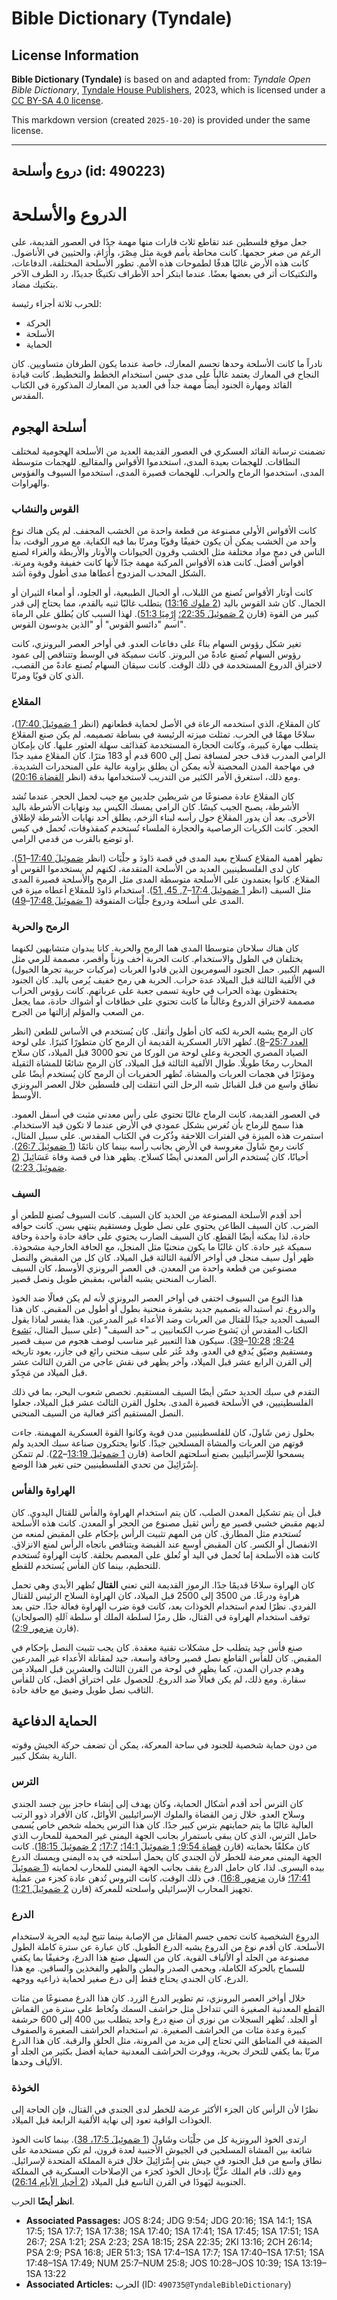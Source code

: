 # Bible Dictionary (Tyndale)

## License Information

**Bible Dictionary (Tyndale)** is based on and adapted from: _Tyndale Open Bible Dictionary_, [Tyndale House Publishers](https://tyndaleopenresources.com/), 2023, which is licensed under a [CC BY-SA 4.0 license](https://creativecommons.org/licenses/by-sa/4.0/legalcode.en).

This markdown version (created `2025-10-20`) is provided under the same license.



--------------------------------

## دروع وأسلحة (id: 490223)

الدروع والأسلحة
===============

جعل موقع فلسطين عند تقاطع ثلاث قارات منها مهمة جدًا في العصور القديمة، على الرغم من صغر حجمها. كانت محاطة بأمم قوية مثل مِصْرَ، وأَرَامَ، والحثيين في الأناضول. كانت هذه الأرض غالبًا هدفًا لطموحات هذه الأمم. تطور الأسلحة المختلفة، الدفاعات، والتكتيكات أثر في بعضها بعضًا. عندما ابتكر أحد الأطراف تكتيكًا جديدًا، رد الطرف الآخر بتكتيك مضاد.

للحرب ثلاثة أجزاء رئيسة:

* الحركة
* الأسلحة
* الحماية

نادراً ما كانت الأسلحة وحدها تحسم المعارك، خاصة عندما يكون الطرفان متساويين. كان النجاح في المعارك يعتمد غالباً على مدى حسن استخدام الخطط والتخطيط. كانت قيادة القائد ومهارة الجنود أيضاً مهمة جداً في العديد من المعارك المذكورة في الكتاب المقدس.

أسلحة الهجوم
------------

تضمنت ترسانة القائد العسكري في العصور القديمة العديد من الأسلحة الهجومية لمختلف النطاقات. للهجمات بعيدة المدى، استخدموا الأقواس والمقاليع. للهجمات متوسطة المدى، استخدموا الرماح والحراب. للهجمات قصيرة المدى، استخدموا السيوف والفؤوس والهراوات.

### القوس والنشاب

كانت الأقواس الأولى مصنوعة من قطعة واحدة من الخشب المجفف. لم يكن هناك نوع واحد من الخشب يمكن أن يكون خفيفًا وقويًا ومرنًا بما فيه الكفاية. مع مرور الوقت، بدأ الناس في دمج مواد مختلفة مثل الخشب وقرون الحيوانات والأوتار والأربطة والغراء لصنع أقواس أفضل. كانت هذه الأقواس المركبة مهمة جدًا لأنها كانت خفيفة وقوية ومرنة. الشكل المحدب المزدوج أعطاها مدى أطول وقوة أشد.

كانت أوتار الأقواس تُصنع من اللبلاب، أو الحبال الطبيعية، أو الجلود، أو أمعاء الثيران أو الجمال. كان شد القوس باليد ([2 ملوك 13:16](https://ref.ly/2Kgs13:16)) يتطلب غالبًا ثنيه بالقدم، مما يحتاج إلى قدر كبير من القوة (قارن [2 صَموئِيلَ 22:35؛](https://ref.ly/2Sam22:35) [إِرْمِيَا 51:3](https://ref.ly/Jer51:3)). لهذا السبب كان يُطلق على الرماة اسم "دائسو القوس" أو "الذين يدوسون القوس".

تغير شكل رؤوس السهام بناءً على دفاعات العدو. في أواخر العصر البرونزي، كانت رؤوس السهام تُصنع عادةً من البرونز. كانت سميكة في الوسط وتتناقص إلى عمود لاختراق الدروع المستخدمة في ذلك الوقت. كانت سيقان السهام تُصنع عادةً من القصب، الذي كان قويًا ومرنًا.

### المقلاع

كان المقلاع، الذي استخدمه الرعاة في الأصل لحماية قطعانهم (انظر [1 صَموئِيلَ 17:40](https://ref.ly/1Sam17:40))، سلاحًا مهمًا في الحرب. تمثلت ميزته الرئيسة في بساطة تصميمه. لم يكن صنع المقلاع يتطلب مهارة كبيرة، وكانت الحجارة المستخدمة كقذائف سهلة العثور عليها. كان بإمكان الرامي المدرب قذف حجر لمسافة تصل إلى 600 قدم أو 183 مترًا. كان المقلاع مفيد جدًا في مهاجمة المدن المحصنة لأنه يمكن أن يطلق بزاوية عالية على المنحدرات الشديدة. ومع ذلك، استغرق الأمر الكثير من التدريب لاستخدامها بدقة (انظر [القضاة 20:16](https://ref.ly/Judg20:16)).

كان المقلاع عادة مصنوعًا من شريطين جلديين مع جيب لحمل الحجر. عندما تُشد الأشرطة، يصبح الجيب كيسًا. كان الرامي يمسك الكيس بيد ونهايات الأشرطة باليد الأخرى. بعد أن يدور المقلاع حول رأسه لبناء الزخم، يطلق أحد نهايات الأشرطة لإطلاق الحجر. كانت الكريات الرصاصية والحجارة الملساء تُستخدم كمقذوفات، تُحمل في كيس أو توضع بالقرب من قدمي الرامي.

تظهر أهمية المقلاع كسلاح بعيد المدى في قصة دَاودَ و جلْيَات (انظر [صَموئِيلَ 17:40](https://ref.ly/1Sam17:40-1Sam17:51)–[51](https://ref.ly/1Sam17:40-1Sam17:51)). كان لدى الفلسطينيين العديد من الأسلحة المتقدمة، لكنهم لم يستخدموا القوس أو المقلاع. كانوا يعتمدون على الأسلحة متوسطة المدى مثل الرمح والأسلحة قصيرة المدى مثل السيف (انظر [1 صَموئِيلَ 17:4](https://ref.ly/1Sam17:4-1Sam17:7)–[7, 45, 51](https://ref.ly/1Sam17:4-1Sam17:7)). استخدام دَاودَ للمقلاع أعطاه ميزة في المدى على أسلحة ودروع جلْيَات المتفوقة ([1 صَموئِيلَ 17:48](https://ref.ly/1Sam17:48-1Sam17:49)–[49](https://ref.ly/1Sam17:48-1Sam17:49)).

### الرمح والحربة

كان هناك سلاحان متوسطا المدى هما الرمح والحربة. كانا يبدوان متشابهين لكنهما يختلفان في الطول والاستخدام. كانت الحربة أخف وزناً وأقصر، مصممة للرمي مثل السهم الكبير. حمل الجنود السومريون الذين قادوا العربات (مركبات حربية تجرها الخيول) في الألفية الثالثة قبل الميلاد عدة حراب. الحربة هي رمح خفيف يُرمى باليد. كان الجنود يحتفظون بهذه الحراب في حاوية تسمى جعبة على عرباتهم. كانت رؤوس الحراب مصممة لاختراق الدروع وغالباً ما كانت تحتوي على خطافات أو أشواك حادة، مما يجعل من الصعب والمؤلم إزالتها من الجرح.

كان الرمح يشبه الحربة لكنه كان أطول وأثقل. كان يُستخدم في الأساس للطعن (انظر [العدد 25:7](https://ref.ly/Num25:7-Num25:8)–[8](https://ref.ly/Num25:7-Num25:8)). تُظهر الآثار العسكرية القديمة أن الرمح كان متطورًا كثيرًا. على لوحة الصياد المصري الحجرية وعلى لوحة من الوركا من نحو 3000 قبل الميلاد، كان سلاح المحارب رمحًا طويلًا. طوال الألفية الثالثة قبل الميلاد، كان الرمح شائعًا للمشاة الثقيلة ومؤثرًا في هجمات العربات والمشاة. تُظهر الحفريات أن الرمح كان يُستخدم أيضًا على نطاق واسع من قبل القبائل شبه الرحل التي انتقلت إلى فلسطين خلال العصر البرونزي الأوسط.

في العصور القديمة، كانت الرماح غالبًا تحتوي على رأس معدني مثبت في أسفل العمود. هذا سمح للرماح بأن تُغرس بشكل عمودي في الأرض عندما لا تكون قيد الاستخدام. استمرت هذه الميزة في الفترات اللاحقة وذُكرت في الكتاب المقدس. على سبيل المثال، كانت رمح شَاولَ مغروسة في الأرض بجانب رأسه بينما كان نائمًا ([1 صَموئِيلَ 26:7](https://ref.ly/1Sam26:7)). أحيانًا، كان يُستخدم الرأس المعدني أيضًا كسلاح. يظهر هذا في قصة وفاة عَسَائِيلَ ([2 صَموئِيلَ 2:23](https://ref.ly/2Sam2:23)).

### السيف

أحد أقدم الأسلحة المصنوعة من الحديد كان السيف. كانت السيوف تُصنع للطعن أو الضرب. كان السيف الطاعن يحتوي على نصل طويل ومستقيم ينتهي بسن. كانت حوافه حادة، لذا يمكنه أيضًا القطع. كان السيف الضارب يحتوي على حافة حادة واحدة وحافة سميكة غير حادة. كان غالبًا ما يكون منحنيًا مثل المنجل، مع الحافة الخارجية مشحوذة. ظهر أول سيف منجل في أواخر الألفية الثالثة قبل الميلاد. كان كل من المقبض والنصل مصنوعين من قطعة واحدة من المعدن. في العصر البرونزي الأوسط، كان السيف الضارب المنحني يشبه الفأس، بمقبض طويل ونصل قصير.

هذا النوع من السيوف اختفى في أواخر العصر البرونزي لأنه لم يكن فعالًا ضد الخوذ والدروع. تم استبداله بتصميم جديد بشفرة منحنية بطول أو أطول من المقبض. كان هذا السيف الجديد جيدًا للقتال من العربات وضد الأعداء غير المدرعين. هذا يفسر لماذا يقول الكتاب المقدس أن يَشوع ضرب الكنعانيين بـ "حد السيف" (على سبيل المثال، [يَشوع 8:24؛](https://ref.ly/Josh8:24) [10:28](https://ref.ly/Josh10:28-Josh10:39)–[39](https://ref.ly/Josh10:28-Josh10:39)). سيكون هذا التعبير غير مناسب لوصف هجوم من سيف قصير ومستقيم وضيّق يُدفع في العدو. وقد عُثر على سيف منحني رائع في جازر، يعود تاريخه إلى القرن الرابع عشر قبل الميلاد، وآخر يظهر في نقش عاجي من القرن الثالث عشر قبل الميلاد من مَجِدّو.

التقدم في سبك الحديد حسّن أيضًا السيف المستقيم. تخصص شعوب البحر، بما في ذلك الفلسطينيين، في الأسلحة قصيرة المدى. بحلول القرن الثالث عشر قبل الميلاد، جعلوا النصل المستقيم أكثر فعالية من السيف المنحني.

بحلول زمن شَاولَ، كان للفلسطينيين مدن قوية وكانوا القوة العسكرية المهيمنة. جاءت قوتهم من العربات والمشاة المسلحين جيدًا. كانوا يحتكرون صناعة سبك الحديد ولم يسمحوا للإسرائيليين بصنع أسلحتهم الخاصة (قارن [1 صَموئِيلَ 13:19](https://ref.ly/1Sam13:19-1Sam13:22)–[22](https://ref.ly/1Sam13:19-1Sam13:22)). لم تتمكن إِسْرَائِيلَ من تحدي الفلسطينيين حتى تغير هذا الوضع.

### الهراوة والفأس

قبل أن يتم تشكيل المعدن الصلب، كان يتم استخدام الهراوة والفأس للقتال اليدوي. كان لديهم مقبض خشبي قصير مع رأس ثقيل مصنوع من الحجر أو المعدن. كانت هذه الأسلحة تُستخدم مثل المطارق. كان من المهم تثبيت الرأس بإحكام على المقبض لمنعه من الانفصال أو الكسر. كان المقبض أوسع عند القبضة ويتناقص باتجاه الرأس لمنع الانزلاق. كانت هذه الأسلحة إما تُحمل في اليد أو تُعلق على المعصم بحلقة. كانت الهراوة تُستخدم للتحطيم، بينما كان الفأس يُستخدم للقطع.

كان الهراوة سلاحًا قديمًا جدًا. الرموز القديمة التي تعني **القتال** تُظهر الأيدي وهي تحمل هراوة ودرعًا. من 3500 إلى 2500 قبل الميلاد، كان الهراوة السلاح الرئيس للقتال الفردي. نظرًا لعدم استخدام الخوذات بعد، كانت قوة ضرب الهراوة فعالة جدًا. حتى بعد توقف استخدام الهراوة في القتال، ظل رمزًا لسلطة الملك أو سلطة ٱللهِ (الصولجان) (قارن [مزمور 2:9](https://ref.ly/Ps2:9)).

صنع فأس جيد يتطلب حل مشكلات تقنية معقدة. كان يجب تثبيت النصل بإحكام في المقبض. كان للفأس القاطع نصل قصير وحافة واسعة، جيد لمقاتلة الأعداء غير المدرعين وهدم جدران المدن، كما يظهر في لوحة من القرن الثالث والعشرين قبل الميلاد من سقارة. ومع ذلك، لم يكن فعالاً ضد الدروع. للحصول على اختراق أفضل، كان للفأس الثاقب نصل طويل وضيق مع حافة حادة.

الحماية الدفاعية
----------------

من دون حماية شخصية للجنود في ساحة المعركة، يمكن أن تضعف حركة الجيش وقوته النارية بشكل كبير.

### الترس

كان الترس أحد أقدم أشكال الحماية، وكان يهدف إلى إنشاء حاجز بين جسد الجندي وسلاح العدو. خلال زمن القضاة والملوك الإسرائيليين الأوائل، كان الأفراد ذوو الرتب العالية غالبًا ما يتم حمايتهم بترس كبير جدًا. كان هذا الترس يحمله شخص خاص يُسمى حامل الترس، الذي كان يبقى باستمرار بجانب الجهة اليمنى غير المحمية للمحارب الذي كان مكلفًا بحمايته (قارن [قضاة 9:54؛](https://ref.ly/Judg9:54) [1 صَموئِيلَ 14:1؛](https://ref.ly/1Sam14:1) [17:7؛](https://ref.ly/1Sam17:7) [2 صَموئِيلَ 18:15](https://ref.ly/2Sam18:15)). كانت الجهة اليمنى معرضة للخطر لأن الجندي كان يحمل أسلحته في يده اليمنى ويمسك الدرع بيده اليسرى. لذا، كان حامل الدرع يقف بجانب الجهة اليمنى للمحارب لحمايته ([1 صَموئِيلَ 17:41؛](https://ref.ly/1Sam17:41) قارن [مزمور 16:8](https://ref.ly/Ps16:8)). في ذلك الوقت، كانت التروس تُدهن عادة كجزء من عملية تجهيز المحارب الإسرائيلي وأسلحته للمعركة (قارن [2 صَموئِيلَ 1:21](https://ref.ly/2Sam1:21)).

### الدرع

الدروع الشخصية كانت تحمي جسم المقاتل من الإصابة بينما تتيح ليديه الحرية لاستخدام الأسلحة. كان أقدم نوع من الدروع يشبه الدرع الطويل. كان عبارة عن سترة كاملة الطول مصنوعة من الجلد أو الألياف القوية. كان من السهل صنع هذا الدرع، وخفيفًا بما يكفي للسماح بالحركة الكاملة، ويحمي الصدر والبطن والظهر والفخذين والساقين. مع هذا الدرع، كان الجندي يحتاج فقط إلى درع صغير لحماية ذراعيه ووجهه.

خلال أواخر العصر البرونزي، تم تطوير الدرع الزرد. كان هذا الدرع مصنوعًا من مئات القطع المعدنية الصغيرة التي تتداخل مثل حراشف السمك وتُخاط على سترة من القماش أو الجلد. تُظهر السجلات من نوزي أن صنع درع واحد يتطلب بين 400 إلى 600 حرشفة كبيرة وعدة مئات من الحراشف الصغيرة. تم استخدام الحراشف الصغيرة والصفوف الضيقة في المناطق التي تحتاج إلى مزيد من المرونة، مثل الحلق والرقبة. كان هذا الدرع مرنًا بما يكفي للتحرك بحرية، ووفرت الحراشف المعدنية حماية أفضل بكثير من الجلد أو الألياف وحدها.

### الخوذة

نظرًا لأن الرأس كان الجزء الأكثر عرضة للخطر لدى الجندي في القتال، فإن الحاجة إلى الخوذات الواقية تعود إلى نهاية الألفية الرابعة قبل الميلاد.

ارتدى الخوذ البرونزية كل من جلْيَات وشَاولَ ([1 صَموئِيلَ 17:5، 38](https://ref.ly/1Sam17:5,1Sam17:38)). بينما كانت الخوذ شائعة بين المشاة المسلحين في الجيوش الأجنبية لعدة قرون، لم تكن مستخدمة على نطاق واسع من قبل الجنود في جيش بني إِسْرَائِيلَ خلال فترة المملكة المتحدة لإسرائيل. ومع ذلك، قام الملك عزِّيَّا بإدخال الخوذ كجزء من الإصلاحات العسكرية في المملكة الجنوبية ليَهوذَا في القرن التاسع قبل الميلاد ([2 أخبار الأيام 26:14](https://ref.ly/2Chr26:14)).

**انظر أيضًا** الحرب.

* **Associated Passages:** JOS 8:24; JDG 9:54; JDG 20:16; 1SA 14:1; 1SA 17:5; 1SA 17:7; 1SA 17:38; 1SA 17:40; 1SA 17:41; 1SA 17:45; 1SA 17:51; 1SA 26:7; 2SA 1:21; 2SA 2:23; 2SA 18:15; 2SA 22:35; 2KI 13:16; 2CH 26:14; PSA 2:9; PSA 16:8; JER 51:3; 1SA 17:4–1SA 17:7; 1SA 17:40–1SA 17:51; 1SA 17:48–1SA 17:49; NUM 25:7–NUM 25:8; JOS 10:28–JOS 10:39; 1SA 13:19–1SA 13:22
* **Associated Articles:** الحرب (ID: `490735@TyndaleBibleDictionary`)

